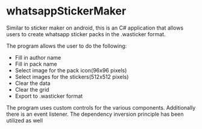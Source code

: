 # whatsappStickerMaker

Similar to sticker maker on android, this is an C# application that allows users to create whatsapp sticker packs in the .wasticker format.

The program allows the user to do the following:
- Fill in author name
- Fill in pack name
- Select image for the pack icon(96x96 pixels)
- Select images for the stickers(512x512 pixels)
- Clear the data
- Clear the grid
- Export to .wasticker format

The program uses custom controls for the various components. Additionally there is an event listener. The dependency inversion principle has been utilized as well 


